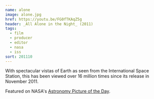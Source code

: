 ```yaml
---
name: alone
image: alone.jpg
href: https://youtu.be/FG0fTKAqZ5g
header: _All Alone in the Night_ (2011)
tags:
  - film
  - producer
  - editor
  - nasa
  - iss
sort: 201110
---
```

With spectacular vistas of Earth as seen from the International Space Station, this has been viewed over 16 million times since its release in November 2011.

Featured on NASA's [Astronomy Picture of the Day](http://apod.nasa.gov/apod/ap120305.html).

